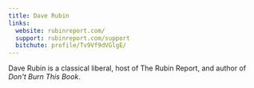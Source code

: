 ```yaml
---
title: Dave Rubin
links:
  website: rubinreport.com/
  support: rubinreport.com/support
  bitchute: profile/Tv9Vf9dVGlgE/
---
```


Dave Rubin is a classical liberal, host of The Rubin Report, and author of
_Don't Burn This Book_.
